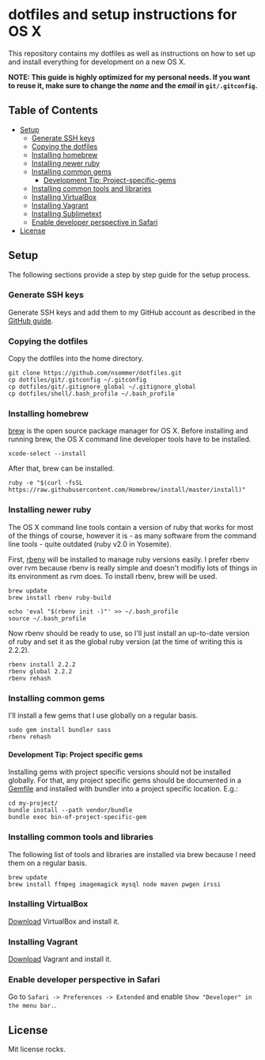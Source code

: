 # dotfiles and setup instructions for OS X
This repository contains my dotfiles as well as instructions on how to set up and install everything for development on a new OS X.

**NOTE: This guide is highly optimized for my personal needs. If you want to reuse it, make sure to change the *name* and the *email* in `git/.gitconfig`.**

## Table of Contents
- [Setup](#setup)
    - [Generate SSH keys](#generate-ssh-keys)
    - [Copying the dotfiles](#copying-the-dotfiles)
    - [Installing homebrew](#installing-homebrew)
    - [Installing newer ruby](#installing-newer-ruby)
    - [Installing common gems](#installing-common-gems)
        - [Development Tip: Project-specific-gems](#development-tip-project-specific-gems)
    - [Installing common tools and libraries](#installing-common-tools-and-libraries)
    - [Installing VirtualBox](#installing-virtualbox)
    - [Installing Vagrant](#installing-vagrant)
    - [Installing Sublimetext](#installing-sublimetext)
    - [Enable developer perspective in Safari](#enable-developer-perspective-in-safari)
- [License](#license)

## Setup
The following sections provide a step by step guide for the setup process.

### Generate SSH keys
Generate SSH keys and add them to my GitHub account as described in the [GitHub guide](https://help.github.com/articles/generating-ssh-keys/).

### Copying the dotfiles
Copy the dotfiles into the home directory.

```shell
git clone https://github.com/nsommer/dotfiles.git
cp dotfiles/git/.gitconfig ~/.gitconfig
cp dotfiles/git/.gitignore_global ~/.gitignore_global
cp dotfiles/shell/.bash_profile ~/.bash_profile
```

### Installing homebrew
[brew](http://brew.sh) is the open source package manager for OS X. Before installing and running brew, the OS X command line developer tools have to be installed.

```shell
xcode-select --install
```

After that, brew can be installed.

```shell
ruby -e "$(curl -fsSL https://raw.githubusercontent.com/Homebrew/install/master/install)"
```

### Installing newer ruby
The OS X command line tools contain a version of ruby that works for most of the things of course, however it is - as many software from the command line tools - quite outdated (ruby v2.0 in Yosemite).

First, [rbenv](https://github.com/sstephenson/rbenv) will be installed to manage ruby versions easily. I prefer rbenv over rvm because rbenv is really simple and doesn't modifiy lots of things in its environment as rvm does. To install rbenv, brew will be used.

```shell
brew update
brew install rbenv ruby-build

echo 'eval "$(rbenv init -)"' >> ~/.bash_profile
source ~/.bash_profile
```

Now rbenv should be ready to use, so I'll just install an up-to-date version of ruby and set it as the global ruby version (at the time of writing this is 2.2.2).

```shell
rbenv install 2.2.2
rbenv global 2.2.2
rbenv rehash
```

### Installing common gems
I'll install a few gems that I use globally on a regular basis.

```shell
sudo gem install bundler sass
rbenv rehash
```

#### Development Tip: Project specific gems
Installing gems with project specific versions should not be installed globally. For that, any project specific gems should be documented in a [Gemfile](http://bundler.io/gemfile.html) and installed with bundler into a project specific location. E.g.:

```shell
cd my-project/
bundle install --path vendor/bundle
bundle exec bin-of-project-specific-gem
```

### Installing common tools and libraries
The following list of tools and libraries are installed via brew because I need them on a regular basis.

```shell
brew update
brew install ffmpeg imagemagick mysql node maven pwgen irssi
```

### Installing VirtualBox
[Download](https://www.virtualbox.org/wiki/Downloads) VirtualBox and install it.

### Installing Vagrant
[Download](https://www.vagrantup.com/downloads.html) Vagrant and install it.


### Enable developer perspective in Safari
Go to `Safari -> Preferences -> Extended` and enable `Show "Developer" in the menu bar.`.

## License
Mit license rocks.
